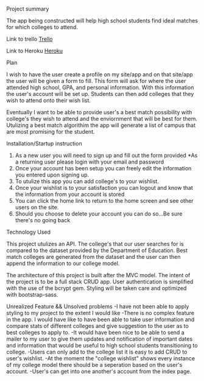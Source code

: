 
Project summary

The app being constructed will help high school students find ideal matches for which colleges to attend.

Link to trello
[Trello](https://trello.com/b/so6qMOzy/project2)

Link to Heroku 
[Heroku](https://college-match.herokuapp.com/)

Plan

I wish to have the user create a profile on my site/app and on that site/app the user will be given a form to fill. This form will ask for where the user attended high school, GPA, and personal information. With this information the user's account will be set up. Students can then add colleges that they wish to attend onto their wish list. 

Eventually I want to be able to provide user's a best match possibility with college's they wish to attend and the enviornment that will be best for them. Utulizing a best match algorithim the app will generate a list of campus that are most promising for the student.

Installation/Startup instruction

1. As a new user you will need to sign up and fill out the form provided
    *As a returning user please login with your email and password 
2. Once your account has been setup you can freely edit the information you entered upon signing up. 
3. To utulize this app you can add college's to your wishlist. 
4. Once your wishlist is to your satisfaction you can logout and know that the information from your account is stored
5. You can click the home link to return to the home screen and see other users on the site. 
6. Should you choose to delete your account you can do so...Be sure there's no going back 

Technology Used

This project utulizes an API. The college's that our user searches for is compared to the dataset provided by the Department of Education. Best match colleges are generated from the dataset and the user can then append the information to our college model. 

The architecture of this project is built after the MVC model. The intent of the project is to be a full stack CRUD app. User authentication is simplified with the use of the bcrypt gem. Styling will be taken care and optimized with bootstrap-sass. 

Unrealized Feature && Unsolved problems
-I have not been able to apply styling to my project to the extent I would like 
-There is no complex feature in the app. I would have like to have been able to take user information and compare stats of different colleges and give suggestion to the user as to best colleges to apply to. 
-It would have been nice to be able to send a mailer to my user to give them updates and notification of important dates and information that would be useful to high school students transitioning to college. 
-Users can only add to the college list it is easy to add CRUD to user's wishlist. 
-At the moment the "college wishlist" shows every instance of my college model there should be a seperation based on the user's account. 
-User's can get into one another's account from the index page. 


